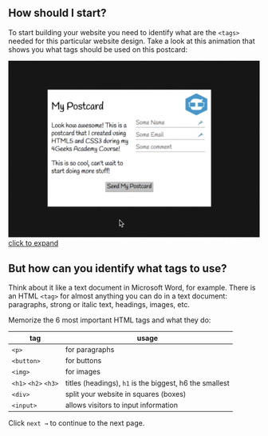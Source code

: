 ## How should I start?

To start building your website you need to identify what are the `<tags>` needed for this particular website design. Take a look at this animation that shows you what tags should be used on this postcard:

![HTML Postcard Strategy](../../assets/strategy.gif?raw=true)
[click to expand](../../assets/strategy.gif)

## But how can you identify what tags to use?

Think about it like a text document in Microsoft Word, for example. There is an HTML `<tag>` for almost anything you can do in a text document: paragraphs, strong or italic text, headings, images, etc.

Memorize the 6 most important HTML tags and what they do: 

| tag                   | usage                 |
| -----------------     | --------------------- |
| `<p>`                 | for paragraphs        |
| `<button>`            | for buttons           |
| `<img>`               | for images            |
| `<h1>` `<h2>` `<h3>`  | titles (headings), `h1` is the biggest, h6 the smallest |
| `<div>`               | split your website in squares (boxes)  |
| `<input>`             | allows visitors to input information  |

Click `next →` to continue to the next page.